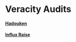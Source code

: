 # Veracity Audits


#### [Hadouken](published/hadouken-v1.0.pdf)
#### [Influx Raise](published/influx-raise-v1.0.pdf)




